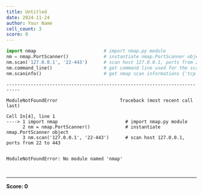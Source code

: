 ```yaml
---
title: Untitled
date: 2024-11-24
author: Your Name
cell_count: 3
score: 0
---
```


```python
import nmap                         # import nmap.py module
nm = nmap.PortScanner()             # instantiate nmap.PortScanner object
nm.scan('127.0.0.1', '22-443')      # scan host 127.0.0.1, ports from 22 to 443
nm.command_line()                   # get command line used for the scan : nmap -oX - -p 22-443 127.0.0.1
nm.scaninfo()                       # get nmap scan informations {'tcp': {'services': '22-443', 'method': 'connect'}}
```


    ---------------------------------------------------------------------------

    ModuleNotFoundError                       Traceback (most recent call last)

    Cell In[4], line 1
    ----> 1 import nmap                         # import nmap.py module
          2 nm = nmap.PortScanner()             # instantiate nmap.PortScanner object
          3 nm.scan('127.0.0.1', '22-443')      # scan host 127.0.0.1, ports from 22 to 443


    ModuleNotFoundError: No module named 'nmap'



```python

```


```python

```


---
**Score: 0**
